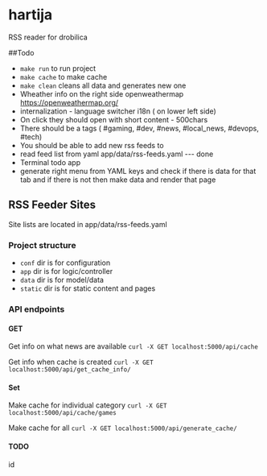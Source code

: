# hartija

RSS reader for drobilica


##Todo
- `make run` to run project
- `make cache` to make cache 
- `make clean` cleans all data and generates new one
- Wheather info on the right side openweathermap https://openweathermap.org/ 
- internalization - language switcher i18n ( on lower left side)
- On click they should open with short content - 500chars
- There should be a tags ( #gaming, #dev, #news, #local_news, #devops, #tech)   
- You should be able to add new rss feeds to
- read feed list from yaml app/data/rss-feeds.yaml  --- done 
- Terminal todo app
- generate right menu from YAML keys and check if there is data for that tab and if there is not then make data and render that page 

## RSS Feeder Sites
Site lists are located in app/data/rss-feeds.yaml

### Project structure

 - `conf` dir is for configuration
 - `app` dir is for logic/controller
 - `data` dir is for model/data
 - `static` dir is for static content and pages 

### API endpoints


#### GET

Get info on what news are available
`curl -X GET localhost:5000/api/cache`


Get info when cache is created
`curl -X GET localhost:5000/api/get_cache_info/`


#### Set
Make cache for individual category
`curl -X GET localhost:5000/api/cache/games`

Make cache for all 
`curl -X GET localhost:5000/api/generate_cache/`


#### TODO
id
